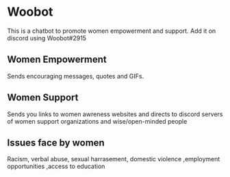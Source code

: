 # Woobot 
This is a chatbot to promote women empowerment and support. Add it on discord using Woobot#2915
## Women Empowerment
Sends encouraging messages, quotes and GIFs.
## Women Support
Sends you links to women awreness websites and directs to discord servers of women support organizations and wise/open-minded people
## Issues face by women 
Racism, verbal abuse, sexual harrasement, domestic violence ,employment opportunities ,access to education
